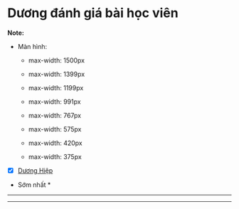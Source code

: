 # Dương đánh giá bài học viên

**Note:**

- Màn hình:

  - max-width: 1500px

  - max-width: 1399px

  - max-width: 1199px

  - max-width: 991px

  - max-width: 767px

  - max-width: 575px

  - max-width: 420px

  - max-width: 375px

- [x] [Dương Hiệp](https://github.com/duonghiep416/duonghiep_f8_fullstack.git)

* Sớm nhất \*

---

---
